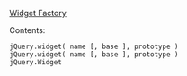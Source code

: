 [Widget Factory](http://api.jqueryui.com/jQuery.widget/)


Contents:

```
jQuery.widget( name [, base ], prototype )
jQuery.widget( name [, base ], prototype )
jQuery.Widget
```


